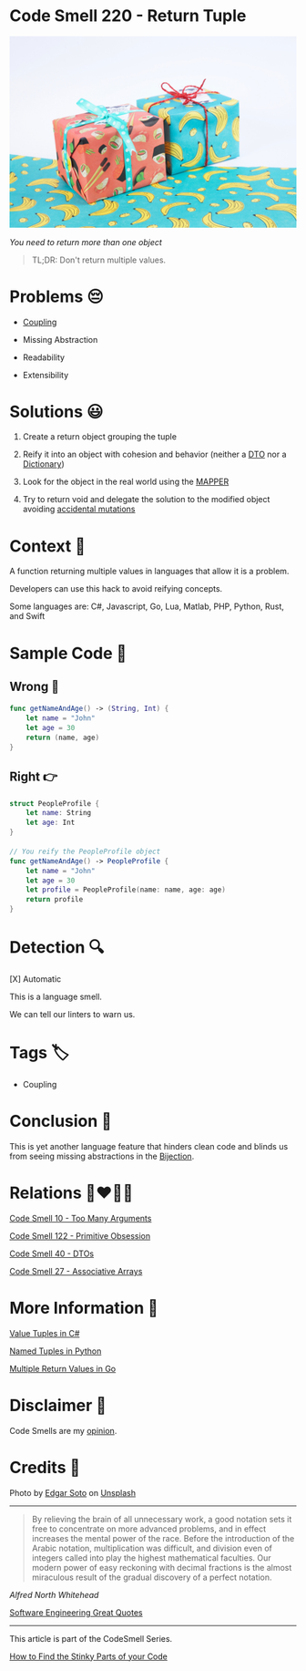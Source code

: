 # Code Smell 220 - Return Tuple
            
![Code Smell 220 - Return Tuple](Code%20Smell%20220%20-%20Return%20Tuple.jpg)

*You need to return more than one object*

> TL;DR: Don't return multiple values. 

# Problems 😔 

- [Coupling](https://github.com/mcsee/Software-Design-Articles/tree/main/Articles/Theory/Coupling%20-%20The%20one%20and%20only%20software%20design%20problem/readme.md)

- Missing Abstraction

- Readability

- Extensibility

# Solutions 😃

1. Create a return object grouping the tuple

2. Reify it into an object with cohesion and behavior (neither a [DTO](https://github.com/mcsee/Software-Design-Articles/tree/main/Articles/Code%20Smells/Code%20Smell%2040%20-%20DTOs/readme.md) nor a [Dictionary](https://github.com/mcsee/Software-Design-Articles/tree/main/Articles/Code%20Smells/Code%20Smell%2027%20-%20Associative%20Arrays/readme.md))

3. Look for the object in the real world using the [MAPPER](https://github.com/mcsee/Software-Design-Articles/tree/main/Articles/Theory/What%20is%20(wrong%20with)%20software/readme.md)

4. Try to return void and delegate the solution to the modified object avoiding [accidental mutations](https://github.com/mcsee/Software-Design-Articles/tree/main/Articles/Theory/The%20Evil%20Power%20of%20Mutants/readme.md)

# Context 💬

A function returning multiple values in languages that allow it is a problem.

Developers can use this hack to avoid reifying concepts.

Some languages are: C#, Javascript, Go, Lua, Matlab, PHP, Python, Rust, and Swift

# Sample Code 📖

## Wrong 🚫

<!-- [Gist Url](https://gist.github.com/mcsee/d7cb1ea13ceb86ad1c087e2a52926c89) -->

```swift
func getNameAndAge() -> (String, Int) {
    let name = "John"
    let age = 30
    return (name, age)
}
```

## Right 👉

<!-- [Gist Url](https://gist.github.com/mcsee/e6db8dfa30b45043ff6a187ba14be10a) -->

```swift
struct PeopleProfile {
    let name: String
    let age: Int
}

// You reify the PeopleProfile object
func getNameAndAge() -> PeopleProfile {
    let name = "John"
    let age = 30
    let profile = PeopleProfile(name: name, age: age)
    return profile
}
```

# Detection 🔍

[X] Automatic 

This is a language smell. 

We can tell our linters to warn us.

# Tags 🏷️

- Coupling

# Conclusion 🏁

This is yet another language feature that hinders clean code and blinds us from seeing missing abstractions in the [Bijection](https://github.com/mcsee/Software-Design-Articles/tree/main/Articles/Theory/The%20One%20and%20Only%20Software%20Design%20Principle/readme.md).

# Relations 👩‍❤️‍💋‍👨

[Code Smell 10 - Too Many Arguments](https://github.com/mcsee/Software-Design-Articles/tree/main/Articles/Code%20Smells/Code%20Smell%2010%20-%20Too%20Many%20Arguments/readme.md)

[Code Smell 122 - Primitive Obsession](https://github.com/mcsee/Software-Design-Articles/tree/main/Articles/Code%20Smells/Code%20Smell%20122%20-%20Primitive%20Obsession/readme.md)

[Code Smell 40 - DTOs](https://github.com/mcsee/Software-Design-Articles/tree/main/Articles/Code%20Smells/Code%20Smell%2040%20-%20DTOs/readme.md)

[Code Smell 27 - Associative Arrays](https://github.com/mcsee/Software-Design-Articles/tree/main/Articles/Code%20Smells/Code%20Smell%2027%20-%20Associative%20Arrays/readme.md)

# More Information 📕

[Value Tuples in C#](https://learn.microsoft.com/en-us/dotnet/api/system.valuetuple-2?view=net-7.0)

[Named Tuples in Python](https://www.geeksforgeeks.org/namedtuple-in-python/)

[Multiple Return Values in Go](https://gobyexample.com/multiple-return-values)

# Disclaimer 📘

Code Smells are my [opinion](https://github.com/mcsee/Software-Design-Articles/tree/main/Articles/Blogging/I%20Wrote%20More%20than%2090%20Articles%20on%202021%20Here%20is%20What%20I%20Learned/readme.md).

# Credits 🙏

Photo by [Edgar Soto](https://unsplash.com/@edgardo1987) on [Unsplash](https://unsplash.com/photos/1HIKnKtXEU0)
    
* * *

> By relieving the brain of all unnecessary work, a good notation sets it free to concentrate on more advanced problems, and in effect increases the mental power of the race. Before the introduction of the Arabic notation, multiplication was difficult, and division even of integers called into play the highest mathematical faculties. Our modern power of easy reckoning with decimal fractions is the almost miraculous result of the gradual discovery of a perfect notation.

_Alfred North Whitehead_

[Software Engineering Great Quotes](https://github.com/mcsee/Software-Design-Articles/tree/main/Articles/Quotes/Software%20Engineering%20Great%20Quotes/readme.md)

* * *

This article is part of the CodeSmell Series.

[How to Find the Stinky Parts of your Code](https://github.com/mcsee/Software-Design-Articles/tree/main/Articles/Code%20Smells/How%20to%20Find%20the%20Stinky%20parts%20of%20your%20Code/readme.md)